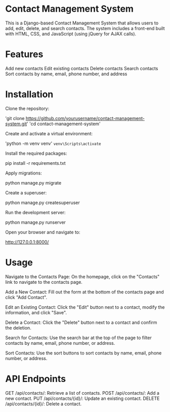 # Contact Management System
This is a Django-based Contact Management System that allows users to add, edit, delete, and search contacts. The system includes a front-end built with HTML, CSS, and JavaScript (using jQuery for AJAX calls).

# Features
Add new contacts
Edit existing contacts
Delete contacts
Search contacts
Sort contacts by name, email, phone number, and address

# Installation
Clone the repository:

'git clone https://github.com/yourusername/contact-management-system.git'
'cd contact-management-system'

Create and activate a virtual environment:

'python -m venv venv'
`venv\Scripts\activate`

Install the required packages:

pip install -r requirements.txt

Apply migrations:

python manage.py migrate

Create a superuser:

python manage.py createsuperuser

Run the development server:

python manage.py runserver

Open your browser and navigate to:

http://127.0.0.1:8000/

# Usage
Navigate to the Contacts Page:
On the homepage, click on the "Contacts" link to navigate to the contacts page.

Add a New Contact:
Fill out the form at the bottom of the contacts page and click "Add Contact".

Edit an Existing Contact:
Click the "Edit" button next to a contact, modify the information, and click "Save".

Delete a Contact:
Click the "Delete" button next to a contact and confirm the deletion.

Search for Contacts:
Use the search bar at the top of the page to filter contacts by name, email, phone number, or address.

Sort Contacts:
Use the sort buttons to sort contacts by name, email, phone number, or address.

# API Endpoints
GET /api/contacts/: Retrieve a list of contacts.
POST /api/contacts/: Add a new contact.
PUT /api/contacts/{id}/: Update an existing contact.
DELETE /api/contacts/{id}/: Delete a contact.
